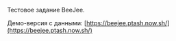 Тестовое задание BeeJee.

Демо-версия с данными: [https://beejee.ptash.now.sh/](https://beejee.ptash.now.sh/)
